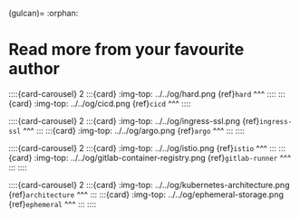 (gulcan)=
:orphan:
# Read more from your favourite author


::::{card-carousel} 2
:::{card}
:img-top: ../../og/hard.png
{ref}`hard`
^^^
::::
:::{card}
:img-top: ../../og/cicd.png
{ref}`cicd`
^^^
::::


::::{card-carousel} 2
:::{card}
:img-top: ../../og/ingress-ssl.png
{ref}`ingress-ssl`
^^^
:::
:::{card}
:img-top: ../../og/argo.png
{ref}`argo`
^^^
:::
::::

::::{card-carousel} 2
:::{card}
:img-top: ../../og/istio.png
{ref}`istio`
^^^
:::
:::{card}
:img-top: ../../og/gitlab-container-registry.png
{ref}`gitlab-runner`
^^^
:::
::::

::::{card-carousel} 2
:::{card}
:img-top: ../../og/kubernetes-architecture.png
{ref}`architecture`
^^^
:::
:::{card}
:img-top: ../../og/ephemeral-storage.png
{ref}`ephemeral`
^^^
:::
::::